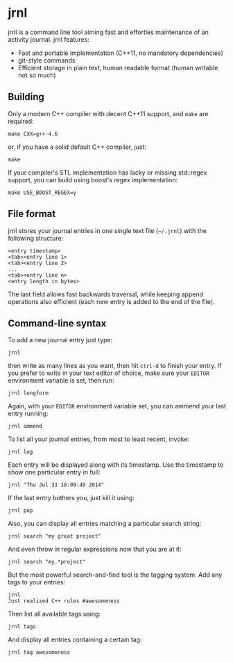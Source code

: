 # jrnl

jrnl is a command line tool aiming fast and effortles maintenance of an activity journal. jrnl features:

 * Fast and portable implementation (C++11, no mandatory dependencies)
 * git-style commands
 * Efficient storage in plain text, human readable format (human writable not so much)

## Building

Only a modern C++ compiler with decent C++11 support, and `make` are required:

    make CXX=g++-4.6

or, if you have a solid default C++ compiler, just:

    make

If your compiler's STL implementation has lacky or missing std::regex support, you can build using boost's regex implementation:

    make USE_BOOST_REGEX=y

## File format

jrnl stores your journal entries in one single text file (`~/.jrnl`) with the following structure:

    <entry timestamp>
    <tab><entry line 1>
    <tab><entry line 2>
    ...
    <tab><entry line n>
    <entry length in bytes>

The last field allows fast backwards traversal, while keeping append operations also efficient (each new entry is added to the end of the file).

## Command-line syntax

To add a new journal entry just type:

    jrnl

then write as many lines as you want, then hit `ctrl-d` to finish your entry. If you prefer to write in your text editor of choice, make sure your `EDITOR` environment variable is set, then run:

    jrnl longform

Again, with your `EDITOR` environment variable set, you can ammend your last entry running:

    jrnl ammend

To list all your journal entries, from most to least recent, invoke:

    jrnl log

Each entry will be displayed along with its timestamp. Use the timestamp to show one particular entry in full:

    jrnl "Thu Jul 31 18:09:49 2014"

If the last entry bothers you, just kill it using:

    jrnl pop

Also, you can display all entries matching a particular search string:

    jrnl search "my great project"

And even throw in regular expressions now that you are at it:

    jrnl search "my.*project"

But the most powerful search-and-find tool is the tagging system. Add any tags to your entries:

    jrnl
    Just realized C++ rules #awesomeness

Then list all available tags using:

    jrnl tags

And display all entries containing a certain tag:

    jrnl tag awesomeness
